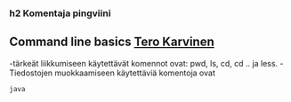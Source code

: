 ### h2 Komentaja pingviini


## Command line basics [Tero Karvinen](https://terokarvinen.com/2020/command-line-basics-revisited/?fromSearch=command%20line%20basics%20revisited)

-tärkeät liikkumiseen käytettävät komennot ovat: pwd, ls, cd, cd .. ja less.
-Tiedostojen muokkaamiseen käytettäviä komentoja ovat

    java
